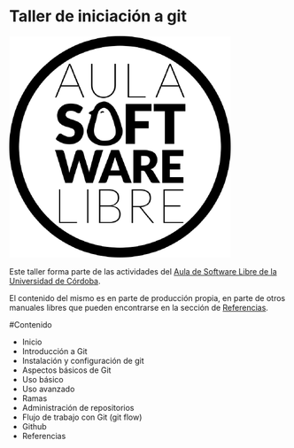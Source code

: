 # Taller de iniciación a git

![logo-asl](images/logoasl.png)


Este taller forma parte de las actividades del [Aula de Software Libre de la
Universidad de Córdoba](https://www.uco.es/aulasoftwarelibre).

El contenido del mismo es en parte de producción propia, en parte de otros
manuales libres que pueden encontrarse en la sección de [Referencias](referencias.md).

#Contenido
  * Inicio
  * Introducción a Git
  * Instalación y configuración de git
  * Aspectos básicos de Git
  * Uso básico
  * Uso avanzado
  * Ramas
  * Administración de repositorios
  * Flujo de trabajo con Git (git flow)
  * Github
  * Referencias
